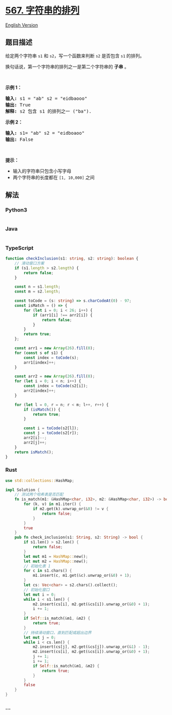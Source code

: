 # [567. 字符串的排列](https://leetcode-cn.com/problems/permutation-in-string)

[English Version](/solution/0500-0599/0567.Permutation%20in%20String/README_EN.md)

## 题目描述

<!-- 这里写题目描述 -->

<p>给定两个字符串 <code>s1</code> 和 <code>s2</code>，写一个函数来判断 <code>s2</code> 是否包含 <code>s1</code><strong> </strong>的排列。</p>

<p>换句话说，第一个字符串的排列之一是第二个字符串的 <strong>子串</strong> 。</p>

<p> </p>

<p><strong>示例 1：</strong></p>

<pre>
<strong>输入: </strong>s1 = "ab" s2 = "eidbaooo"
<strong>输出: </strong>True
<strong>解释:</strong> s2 包含 s1 的排列之一 ("ba").
</pre>

<p><strong>示例 2：</strong></p>

<pre>
<strong>输入: </strong>s1= "ab" s2 = "eidboaoo"
<strong>输出:</strong> False
</pre>

<p> </p>

<p><strong>提示：</strong></p>

<ul>
	<li>输入的字符串只包含小写字母</li>
	<li>两个字符串的长度都在 <code>[1, 10,000]</code> 之间</li>
</ul>

## 解法

<!-- 这里可写通用的实现逻辑 -->

<!-- tabs:start -->

### **Python3**

<!-- 这里可写当前语言的特殊实现逻辑 -->

```python

```

### **Java**

<!-- 这里可写当前语言的特殊实现逻辑 -->

```java

```

### **TypeScript**

```ts
function checkInclusion(s1: string, s2: string): boolean {
    // 滑动窗口方案
    if (s1.length > s2.length) {
        return false;
    }

    const n = s1.length;
    const m = s2.length;

    const toCode = (s: string) => s.charCodeAt(0) - 97;
    const isMatch = () => {
        for (let i = 0; i < 26; i++) {
            if (arr1[i] !== arr2[i]) {
                return false;
            }
        }
        return true;
    };

    const arr1 = new Array(26).fill(0);
    for (const s of s1) {
        const index = toCode(s);
        arr1[index]++;
    }

    const arr2 = new Array(26).fill(0);
    for (let i = 0; i < n; i++) {
        const index = toCode(s2[i]);
        arr2[index]++;
    }

    for (let l = 0, r = n; r < m; l++, r++) {
        if (isMatch()) {
            return true;
        }

        const i = toCode(s2[l]);
        const j = toCode(s2[r]);
        arr2[i]--;
        arr2[j]++;
    }
    return isMatch();
}
```

### **Rust**

```rust
use std::collections::HashMap;

impl Solution {
    // 测试两个哈希表是否匹配
    fn is_match(m1: &HashMap<char, i32>, m2: &HashMap<char, i32>) -> bool {
        for (k, v) in m1.iter() {
            if m2.get(k).unwrap_or(&0) != v {
                return false;
            }
        }
        true
    }
    pub fn check_inclusion(s1: String, s2: String) -> bool {
        if s1.len() > s2.len() {
            return false;
        }
        let mut m1 = HashMap::new();
        let mut m2 = HashMap::new();
        // 初始化表 1
        for c in s1.chars() {
            m1.insert(c, m1.get(&c).unwrap_or(&0) + 1);
        }
        let cs: Vec<char> = s2.chars().collect();
        // 初始化窗口        
        let mut i = 0;
        while i < s1.len() {
            m2.insert(cs[i], m2.get(&cs[i]).unwrap_or(&0) + 1);
            i += 1;
        }
        if Self::is_match(&m1, &m2) {
            return true;
        }
        // 持续滑动窗口，直到匹配或超出边界
        let mut j = 0;
        while i < cs.len() {
            m2.insert(cs[j], m2.get(&cs[j]).unwrap_or(&1) - 1);
            m2.insert(cs[i], m2.get(&cs[i]).unwrap_or(&0) + 1);
            j += 1;
            i += 1;
            if Self::is_match(&m1, &m2) {
                return true;
            }
        }
        false
    }
}
```

### **...**

```

```

<!-- tabs:end -->
